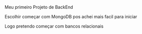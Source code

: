 Meu primeiro Projeto de BackEnd

Escolhir começar com MongoDB pos achei mais facil para iniciar

Logo pretendo começar com bancos relacionais
